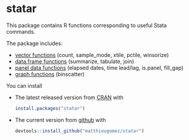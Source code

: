 statar
======

This package contains R functions corresponding to useful Stata commands.

The package includes:
- [vector functions](vignettes/vector.Rmd) (count, sample_mode, xtile, pctile, winsorize)
- [data.frame functions](vignettes/data-frames.Rmd) (summarize, tabulate, join)
- [panel data functions](vignettes/panel-data.Rmd) (elapsed dates, time lead/lag, is.panel, fill_gap)
- [graph functions](vignettes/graph.Rmd) (binscatter)

You can install 

- The latest released version from [CRAN](https://CRAN.R-project.org/package=statar) with

	```R
	install.packages("statar")
	```
-  The current version from [github](https://github.com/matthieugomez/statar) with

	```R
	devtools::install_github("matthieugomez/statar")
	```

